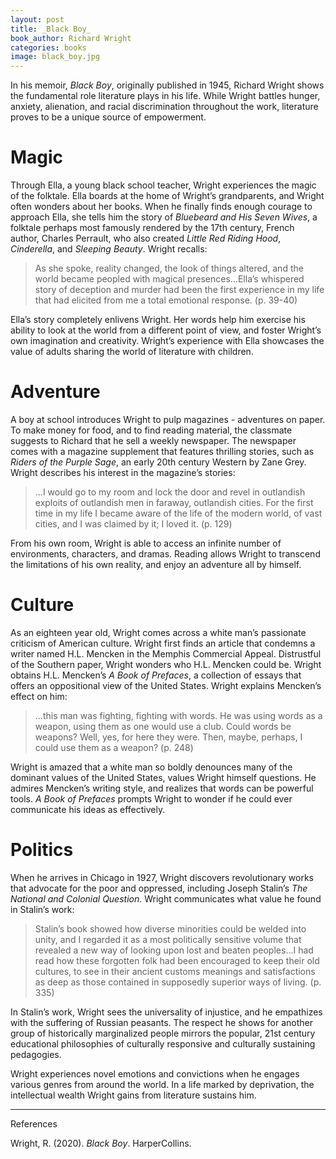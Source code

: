 ```yaml
---
layout: post
title: _Black Boy_
book_author: Richard Wright
categories: books
image: black_boy.jpg
---
```

In his memoir, _Black Boy_, originally published in 1945, Richard Wright shows
the fundamental role literature plays in his life. While Wright battles hunger,
anxiety, alienation, and racial discrimination throughout the work, literature
proves to be a unique source of empowerment.

# Magic

Through Ella, a young black school teacher, Wright experiences the magic of the
folktale. Ella boards at the home of Wright’s grandparents, and Wright often
wonders about her books. When he finally finds enough courage to approach Ella,
she tells him the story of _Bluebeard and His Seven Wives_, a folktale perhaps
most famously rendered by the 17th century, French author, Charles Perrault, who
also created _Little Red Riding Hood_, _Cinderella_, and _Sleeping Beauty_.
Wright recalls:

> As she spoke, reality changed, the look of things altered, and the world
> became peopled with magical presences...Ella’s whispered story of deception and
> murder had been the first experience in my life that had elicited from me a
> total emotional response. (p. 39-40)

Ella’s story completely enlivens Wright. Her words help him exercise his ability
to look at the world from a different point of view, and foster Wright’s own
imagination and creativity. Wright’s experience with Ella showcases the value of
adults sharing the world of literature with children.

# Adventure

A boy at school introduces Wright to pulp magazines - adventures on paper. To
make money for food, and to find reading material, the classmate suggests to
Richard that he sell a weekly newspaper. The newspaper comes with a magazine
supplement that features thrilling stories, such as _Riders of the Purple Sage_,
an early 20th century Western by Zane Grey. Wright describes his interest in the
magazine’s stories:

> ...I would go to my room and lock the door and revel in outlandish exploits of
> outlandish men in faraway, outlandish cities. For the first time in my life I
> became aware of the life of the modern world, of vast cities, and I was
> claimed by it; I loved it. (p. 129)

From his own room, Wright is able to access an infinite number of environments,
characters, and dramas. Reading allows Wright to transcend the limitations of
his own reality, and enjoy an adventure all by himself.

# Culture

As an eighteen year old, Wright comes across a white man’s passionate criticism
of American culture. Wright first finds an article that condemns a writer named
H.L. Mencken in the Memphis Commercial Appeal. Distrustful of the Southern
paper, Wright wonders who H.L. Mencken could be. Wright obtains H.L. Mencken’s _A
Book of Prefaces_, a collection of essays that offers an oppositional view of the
United States. Wright explains Mencken’s effect on him:

> ...this man was fighting, fighting with words. He was using words as a weapon,
> using them as one would use a club. Could words be weapons? Well, yes, for
> here they were. Then, maybe, perhaps, I could use them as a weapon? (p. 248)

Wright is amazed that a white man so boldly denounces many of the dominant
values of the United States, values Wright himself questions. He admires
Mencken’s writing style, and realizes that words can be powerful tools. _A Book
of Prefaces_ prompts Wright to wonder if he could ever communicate his ideas as
effectively.

# Politics

When he arrives in Chicago in 1927, Wright discovers revolutionary works that
advocate for the poor and oppressed, including Joseph Stalin’s _The National and
Colonial Question_. Wright communicates what value he found in Stalin’s work:

> Stalin’s book showed how diverse minorities could be welded into unity, and I
> regarded it as a most politically sensitive volume that revealed a new way of
> looking upon lost and beaten peoples...I had read how these forgotten folk had
> been encouraged to keep their old cultures, to see in their ancient customs
> meanings and satisfactions as deep as those contained in supposedly superior
> ways of living. (p. 335)

In Stalin’s work, Wright sees the universality of injustice, and he empathizes
with the suffering of Russian peasants. The respect he shows for another group
of historically marginalized people mirrors the popular, 21st century
educational philosophies of culturally responsive and culturally sustaining
pedagogies.

Wright experiences novel emotions and convictions when he engages various genres
from around the world. In a life marked by deprivation, the intellectual wealth
Wright gains from literature sustains him.

---
References

Wright, R. (2020). _Black Boy_. HarperCollins.
